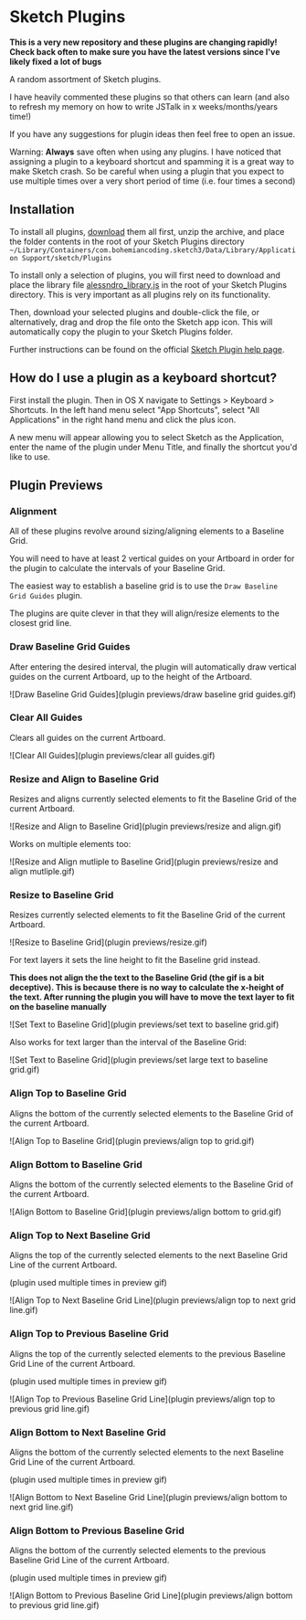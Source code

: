 # Sketch Plugins

**This is a very new repository and these plugins are changing rapidly! Check back often to make sure you have the latest versions since I've likely fixed a lot of bugs**

A random assortment of Sketch plugins.

I have heavily commented these plugins so that others can learn (and also to refresh
my memory on how to write JSTalk in x weeks/months/years time!)

If you have any suggestions for plugin ideas then feel free to open an issue.

Warning: **Always** save often when using any plugins. I have noticed that assigning a plugin to a
keyboard shortcut and spamming it is a great way to make Sketch crash. So be careful when using a plugin
that you expect to use multiple times over a very short period of time (i.e. four times a second)

## Installation

To install all plugins, [download](https://github.com/alessndro/sketch-plugins/zipball/master) them all first, unzip the archive, and place the folder contents in the root of your Sketch Plugins directory ``~/Library/Containers/com.bohemiancoding.sketch3/Data/Library/Application Support/sketch/Plugins``

To install only a selection of plugins, you will first need to download and place the library file [alessndro_library.js](alessndro_library.js) in the root of your Sketch Plugins directory. This is very important as all plugins rely on its functionality.

Then, download your selected plugins and double-click the file, or alternatively, drag and drop the file onto the Sketch app icon. This will automatically copy the plugin to your Sketch Plugins folder.

Further instructions can be found on the official [Sketch Plugin help page](http://bohemiancoding.com/sketch/support/developer/01-introduction/01.html).

## How do I use a plugin as a keyboard shortcut?

First install the plugin. Then in OS X navigate to Settings > Keyboard > Shortcuts. In the left hand menu select "App Shortcuts", select "All Applications" in the right hand menu and click the plus icon.

A new menu will appear allowing you to select Sketch as the Application, enter the name of the plugin under Menu Title, and finally the shortcut you'd like to use.

## Plugin Previews

### Alignment

All of these plugins revolve around sizing/aligning elements to a Baseline Grid.

You will need to have at least 2 vertical guides on your Artboard in order for the
plugin to calculate the intervals of your Baseline Grid.

The easiest way to establish a baseline grid is to use the ``Draw Baseline Grid Guides`` plugin.

The plugins are quite clever in that they will align/resize elements to the closest
grid line.

### Draw Baseline Grid Guides

After entering the desired interval, the plugin will automatically draw vertical guides on the current
Artboard, up to the height of the Artboard.

![Draw Baseline Grid Guides](plugin previews/draw baseline grid guides.gif)

### Clear All Guides

Clears all guides on the current Artboard.

![Clear All Guides](plugin previews/clear all guides.gif)

### Resize and Align to Baseline Grid

Resizes and aligns currently selected elements to fit the Baseline Grid of the current Artboard.

![Resize and Align to Baseline Grid](plugin previews/resize and align.gif)

Works on multiple elements too:

![Resize and Align mutliple to Baseline Grid](plugin previews/resize and align mutliple.gif)

### Resize to Baseline Grid

Resizes currently selected elements to fit the Baseline Grid of the current Artboard.

![Resize to Baseline Grid](plugin previews/resize.gif)

For text layers it sets the line height to fit the Baseline grid instead.

**This does not align the the text to the Baseline Grid (the gif is a bit deceptive). This is
because there is no way to calculate the x-height of the text. After running the plugin you
will have to move the text layer to fit on the baseline manually**

![Set Text to Baseline Grid](plugin previews/set text to baseline grid.gif)

Also works for text larger than the interval of the Baseline Grid:

![Set Text to Baseline Grid](plugin previews/set large text to baseline grid.gif)

### Align Top to Baseline Grid

Aligns the bottom of the currently selected elements to the Baseline Grid of the current Artboard.

![Align Top to Baseline Grid](plugin previews/align top to grid.gif)

### Align Bottom to Baseline Grid

Aligns the bottom of the currently selected elements to the Baseline Grid of the current Artboard.

![Align Bottom to Baseline Grid](plugin previews/align bottom to grid.gif)

### Align Top to Next Baseline Grid

Aligns the top of the currently selected elements to the next Baseline Grid Line of the current Artboard.

(plugin used multiple times in preview gif)

![Align Top to Next Baseline Grid Line](plugin previews/align top to next grid line.gif)

### Align Top to Previous Baseline Grid

Aligns the top of the currently selected elements to the previous Baseline Grid Line of the current Artboard.

(plugin used multiple times in preview gif)

![Align Top to Previous Baseline Grid Line](plugin previews/align top to previous grid line.gif)

### Align Bottom to Next Baseline Grid

Aligns the bottom of the currently selected elements to the next Baseline Grid Line of the current Artboard.

(plugin used multiple times in preview gif)

![Align Bottom to Next Baseline Grid Line](plugin previews/align bottom to next grid line.gif)

### Align Bottom to Previous Baseline Grid

Aligns the bottom of the currently selected elements to the previous Baseline Grid Line of the current Artboard.

(plugin used multiple times in preview gif)

![Align Bottom to Previous Baseline Grid Line](plugin previews/align bottom to previous grid line.gif)
